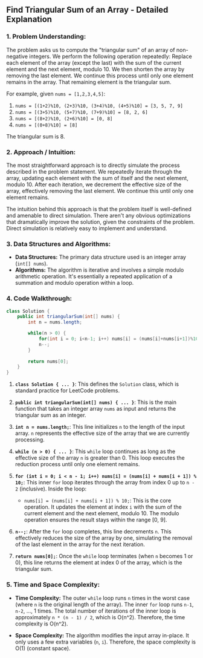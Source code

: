 ## Find Triangular Sum of an Array - Detailed Explanation

### 1. Problem Understanding:

The problem asks us to compute the "triangular sum" of an array of non-negative integers.  We perform the following operation repeatedly:  Replace each element of the array (except the last) with the sum of the current element and the next element, modulo 10. We then shorten the array by removing the last element.  We continue this process until only one element remains in the array. That remaining element is the triangular sum.

For example, given `nums = [1,2,3,4,5]`:

1. `nums = [(1+2)%10, (2+3)%10, (3+4)%10, (4+5)%10] = [3, 5, 7, 9]`
2. `nums = [(3+5)%10, (5+7)%10, (7+9)%10] = [8, 2, 6]`
3. `nums = [(8+2)%10, (2+6)%10] = [0, 8]`
4. `nums = [(0+8)%10] = [8]`

The triangular sum is 8.

### 2. Approach / Intuition:

The most straightforward approach is to directly simulate the process described in the problem statement. We repeatedly iterate through the array, updating each element with the sum of itself and the next element, modulo 10.  After each iteration, we decrement the effective size of the array, effectively removing the last element. We continue this until only one element remains.

The intuition behind this approach is that the problem itself is well-defined and amenable to direct simulation. There aren't any obvious optimizations that dramatically improve the solution, given the constraints of the problem. Direct simulation is relatively easy to implement and understand.

### 3. Data Structures and Algorithms:

*   **Data Structures:** The primary data structure used is an integer array (`int[] nums`).
*   **Algorithms:** The algorithm is iterative and involves a simple modulo arithmetic operation.  It's essentially a repeated application of a summation and modulo operation within a loop.

### 4. Code Walkthrough:

```java
class Solution {
    public int triangularSum(int[] nums) {
        int n = nums.length;

        while(n > 0) {
            for(int i = 0; i<n-1; i++) nums[i] = (nums[i]+nums[i+1])%10;
            n--;
        }
        
        return nums[0];
    }
}
```

1.  **`class Solution { ... }`**:  This defines the `Solution` class, which is standard practice for LeetCode problems.

2.  **`public int triangularSum(int[] nums) { ... }`**: This is the main function that takes an integer array `nums` as input and returns the triangular sum as an integer.

3.  **`int n = nums.length;`**:  This line initializes `n` to the length of the input array. `n` represents the effective size of the array that we are currently processing.

4.  **`while (n > 0) { ... }`**: This `while` loop continues as long as the effective size of the array `n` is greater than 0.  This loop executes the reduction process until only one element remains.

5.  **`for (int i = 0; i < n - 1; i++) nums[i] = (nums[i] + nums[i + 1]) % 10;`**:  This inner `for` loop iterates through the array from index 0 up to `n - 2` (inclusive).  Inside the loop:
    *   `nums[i] = (nums[i] + nums[i + 1]) % 10;`:  This is the core operation. It updates the element at index `i` with the sum of the current element and the next element, modulo 10. The modulo operation ensures the result stays within the range [0, 9].

6.  **`n--;`**: After the `for` loop completes, this line decrements `n`. This effectively reduces the size of the array by one, simulating the removal of the last element in the array for the next iteration.

7.  **`return nums[0];`**:  Once the `while` loop terminates (when `n` becomes 1 or 0), this line returns the element at index 0 of the array, which is the triangular sum.

### 5. Time and Space Complexity:

*   **Time Complexity:** The outer `while` loop runs `n` times in the worst case (where `n` is the original length of the array). The inner `for` loop runs `n-1`, `n-2`, ..., 1 times. The total number of iterations of the inner loop is approximately `n * (n - 1) / 2`, which is O(n^2). Therefore, the time complexity is O(n^2).

*   **Space Complexity:** The algorithm modifies the input array in-place.  It only uses a few extra variables (`n`, `i`).  Therefore, the space complexity is O(1) (constant space).
